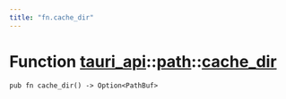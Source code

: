 ```yaml
---
title: "fn.cache_dir"
---
```


# Function [tauri_api](/docs/api/rust/tauri_api/../index.html)::​[path](/docs/api/rust/tauri_api/index.html)::​[cache_dir](/docs/api/rust/tauri_api/)

    pub fn cache_dir() -> Option<PathBuf>
